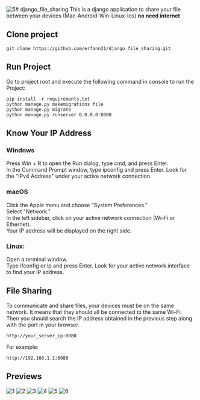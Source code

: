 ![5](https://github.com/erfann31/django_file_sharing/assets/75057732/61b25650-28b7-4f47-93b0-92e2f724db76)# django_file_sharing
This is a django application to share your file between your devices (Mac-Android-Win-Linux-Ios) **no need internet** 
## Clone project


```
git clone https://github.com/erfann31/django_file_sharing.git
```

## Run Project

Go to project root and execute the following command in console to run the Project: 

```
pip install -r requirements.txt
python manage.py makemigrations file
python manage.py migrate
python manage.py runserver 0.0.0.0:8080
```

## Know Your IP Address 
### Windows

Press Win + R to open the Run dialog, type cmd, and press Enter.</br>
In the Command Prompt window, type ipconfig and press Enter. Look for the "IPv4 Address" under your active network connection.
### macOS

Click the Apple menu and choose "System Preferences."</br>
Select "Network."</br>
In the left sidebar, click on your active network connection (Wi-Fi or Ethernet).</br>
Your IP address will be displayed on the right side.</br>
### Linux:

Open a terminal window.</br>
Type ifconfig or ip and press Enter. Look for your active network interface to find your IP address.</br>
## File Sharing
To communicate and share files, your devices must be on the same network. It means that they should all be connected to the same Wi-Fi.</br>
Then you should search the IP address obtained in the previous step along with the port in your browser.</br>
```
http://your_server_ip:8080
```
For example:
```
http://192.168.1.1:8080
```

## Previews
![1](https://github.com/erfann31/django_file_sharing/assets/75057732/affff44b-fd2e-4801-b543-aff351d9ab96)
![2](https://github.com/erfann31/django_file_sharing/assets/75057732/d22cb003-8bef-44b3-90d3-06f1ad39e5be)
![3](https://github.com/erfann31/django_file_sharing/assets/75057732/5943d05c-ed69-41e0-8eff-3aa466e48843)
![4](https://github.com/erfann31/django_file_sharing/assets/75057732/b612229c-4cd7-4d1a-bd66-28b0bcda0e6f)
![5](https://github.com/erfann31/django_file_sharing/assets/75057732/83b1ab96-c608-4da8-81d7-6f03e7b15aac)
![6](https://github.com/erfann31/django_file_sharing/assets/75057732/fb545cd9-98e3-45e8-9b0c-ac159dcff00c)



